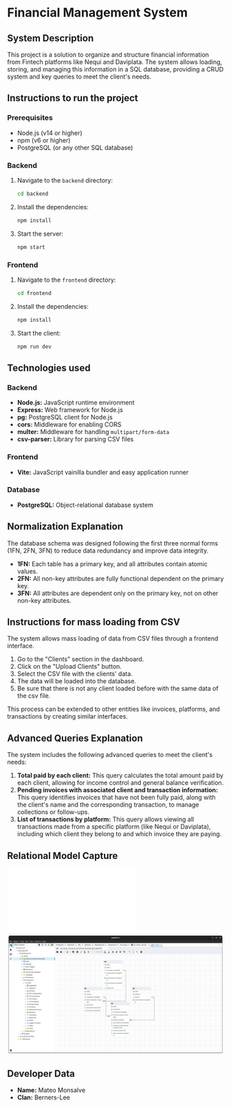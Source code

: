 # Financial Management System

## System Description

This project is a solution to organize and structure financial information from Fintech platforms like Nequi and Daviplata. The system allows loading, storing, and managing this information in a SQL database, providing a CRUD system and key queries to meet the client's needs.

## Instructions to run the project

### Prerequisites

- Node.js (v14 or higher)
- npm (v6 or higher)
- PostgreSQL (or any other SQL database)

### Backend

1.  Navigate to the `backend` directory:
    ```bash
    cd backend
    ```
2.  Install the dependencies:
    ```bash
    npm install
    ```
3.  Start the server:
    ```bash
    npm start
    ```

### Frontend

1.  Navigate to the `frontend` directory:
    ```bash
    cd frontend
    ```
2.  Install the dependencies:
    ```bash
    npm install
    ```
3.  Start the client:
    ```bash
    npm run dev
    ```

## Technologies used

### Backend

-   **Node.js:** JavaScript runtime environment
-   **Express:** Web framework for Node.js
-   **pg:** PostgreSQL client for Node.js
-   **cors:** Middleware for enabling CORS
-   **multer:** Middleware for handling `multipart/form-data`
-   **csv-parser:** Library for parsing CSV files

### Frontend

-   **Vite:** JavaScript vainilla bundler and easy application runner

### Database

-   **PostgreSQL:** Object-relational database system

## Normalization Explanation

The database schema was designed following the first three normal forms (1FN, 2FN, 3FN) to reduce data redundancy and improve data integrity.

-   **1FN:** Each table has a primary key, and all attributes contain atomic values.
-   **2FN:** All non-key attributes are fully functional dependent on the primary key.
-   **3FN:** All attributes are dependent only on the primary key, not on other non-key attributes.

## Instructions for mass loading from CSV

The system allows mass loading of data from CSV files through a frontend interface.

1.  Go to the "Clients" section in the dashboard.
2.  Click on the "Upload Clients" button.
3.  Select the CSV file with the clients' data.
4.  The data will be loaded into the database.
5.  Be sure that there is not any client loaded before with the same data of the csv file.

This process can be extended to other entities like invoices, platforms, and transactions by creating similar interfaces.

## Advanced Queries Explanation

The system includes the following advanced queries to meet the client's needs:

1.  **Total paid by each client:** This query calculates the total amount paid by each client, allowing for income control and general balance verification.
2.  **Pending invoices with associated client and transaction information:** This query identifies invoices that have not been fully paid, along with the client's name and the corresponding transaction, to manage collections or follow-ups.
3.  **List of transactions by platform:** This query allows viewing all transactions made from a specific platform (like Nequi or Daviplata), including which client they belong to and which invoice they are paying.

## Relational Model Capture

![Relational Diagram](data/RelationalDiagram.pdf)
![Relational Diagram generated from PostgresSQL](data/RelationalDiagram.png)

## Developer Data

-   **Name:** Mateo Monsalve
-   **Clan:** Berners-Lee

